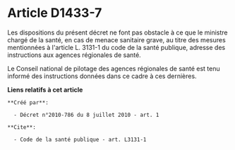 # Article D1433-7

Les dispositions du présent décret ne font pas obstacle à ce que le ministre chargé de la santé, en cas de menace sanitaire
grave, au titre des mesures mentionnées à l'article L. 3131-1 du code de la santé publique, adresse des instructions aux
agences régionales de santé. 

Le Conseil national de pilotage des agences régionales de santé est tenu informé des instructions données dans ce cadre à ces
dernières.

**Liens relatifs à cet article**

	**Créé par**:

	  - Décret n°2010-786 du 8 juillet 2010 - art. 1

	**Cite**:

	  - Code de la santé publique - art. L3131-1
